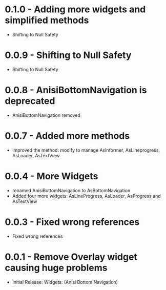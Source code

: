 # 0.1.0 - Adding more widgets and simplified methods
* Shifting to Null Safety

# 0.0.9 - Shifting to Null Safety
* Shifting to Null Safety

# 0.0.8 - AnisiBottomNavigation is deprecated
* AnisiBottomNavigation removed

# 0.0.7 - Added more methods
* improved the method: modify to manage AsInformer, AsLineprogress, AsLoader, AsTextView

# 0.0.4 - More Widgets
* renamed AnisiBottomNavigation to AsBottomNavigation
* Added four more widgets: AsLineProgress, AsLoader, AsProgress and AsTextView

# 0.0.3 - Fixed wrong references
* Fixed wrong references

# 0.0.1 - Remove Overlay widget causing huge problems
* Initial Release: Widgets: (Anisi Bottom Navigation)